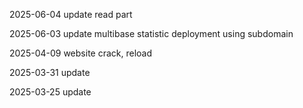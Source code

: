 2025-06-04 update read part 

2025-06-03 update multibase statistic deployment using subdomain   

2025-04-09 website crack, reload

2025-03-31 update

2025-03-25 update
